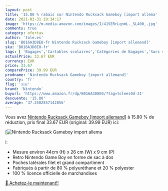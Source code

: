 ```yaml
---
layout: post
title: '15.80 % rabais sur Nintendo Rucksack Gameboy [import allema'
date: 2021-03-31 19:34:17
image: 'https://m.media-amazon.com/images/I/41SERrLqnmL._SL400_.jpg'
comments: true
category: ofertas
author: 'tole.es'
slug: 'B016A3D8E0-fr Nintendo Rucksack Gameboy [import allemand]'
sku: 'B016A3D8E0-fr'
tags: [ 'Bagages','Cartables scolaires','Catégories de Bagages','Sacs scolaires, cartables et trousses','Sacs à dos','Sacs à dos loisir','Sacs à dos pour enfant','nintendo', ]
actualPrice: 33.67 EUR
currency: EUR
price: 33.67
comparePrice: 39.99 EUR
prodname: 'Nintendo Rucksack Gameboy [import allemand]'
country: 'fr'
flag: '🇫🇷'
brand: 'Nintendo'
buyurl: 'https://www.amazon.fr/dp/B016A3D8E0/?tag=tolees0d-21'
descuento: '15.80'
average: '37.3502857142856'
---
```


Vous avez [Nintendo Rucksack Gameboy [import allemand]](https://www.amazon.fr/dp/B016A3D8E0/?tag=tolees0d-21)  à  15.80 % de réduction, prix final  33.67 EUR (original: 39.99 EUR) ici:

[![Nintendo Rucksack Gameboy [import allema](https://m.media-amazon.com/images/I/41SERrLqnmL._SL400_.jpg)](https://www.amazon.fr/dp/B016A3D8E0/?tag=tolees0d-21)

ℹ️:

- Mesure environ 44cm (H) x 26 cm (W) x 9 cm (P)
- Retro Nintendo Game Boy en forme de sac à dos
- Poches latérales filet et grand compartiment
- Fabriqués à partir de 80 % polyuréthane et 20 % polyester
- 100 % licence officielle de marchandises

[🛒 Achetez-le maintenant!!](https://www.amazon.fr/dp/B016A3D8E0/?tag=tolees0d-21)
